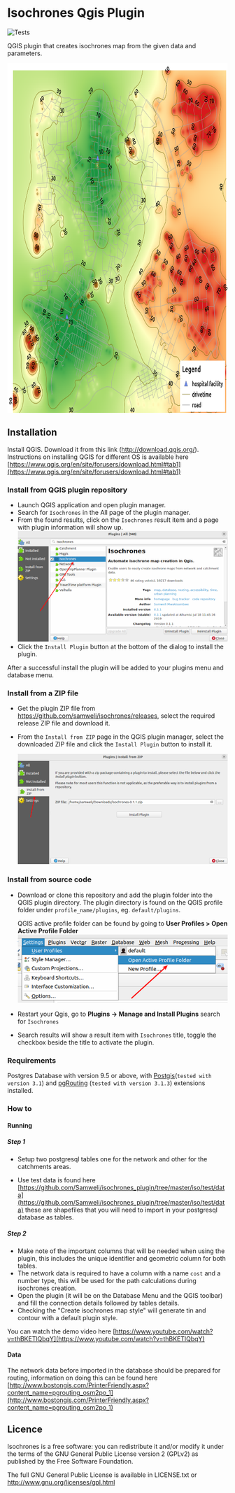 Isochrones Qgis Plugin
=======

![Tests](https://github.com/samweli/isochrones/actions/workflows/test.yaml/badge.svg)


QGIS plugin that creates isochrones map from the given data and parameters.

<img src="resources/img/examples/isochrone.png" width="900" height="800" alt="Isochrone example" />

## Installation

Install QGIS. Download it from this link (http://download.qgis.org/). Instructions on installing QGIS for 
different OS is available here [https://www.qgis.org/en/site/forusers/download.html#tab1](https://www.qgis.org/en/site/forusers/download.html#tab1)

### Install from QGIS plugin repository

- Launch QGIS application and open plugin manager.
- Search for `Isochrones` in the All page of the plugin manager.
- From the found results, click on the `Isochrones` result item and a page with plugin information will show up.
     ![Isochrones result item](resources/img/examples/isochrones_plugin_result.png)
- Click the `Install Plugin` button at the bottom of the dialog to install the plugin.

After a successful install the plugin will be added to your plugins menu and database menu.

### Install from a ZIP file
- Get the plugin ZIP file from https://github.com/samweli/isochrones/releases, 
  select the required release ZIP file and download it. 
- From the `Install from ZIP` page in the QGIS plugin manager, 
  select the downloaded ZIP file and click the `Install Plugin` button to install it.

    ![Install from zip option](resources/img/examples/install_from_zip.png)

### Install from source code

- Download or clone this repository and add the plugin folder into the QGIS plugin directory.
The plugin directory is found on the QGIS profile folder under `profile_name/plugins`,
 eg. `default/plugins`.
 
  QGIS active profile folder can be found by going to **User Profiles > Open Active Profile Folder**
    ![Active Profile folder](resources/img/examples/active_user_folder.png)

- Restart your Qgis, go to **Plugins -> Manage and Install Plugins** search for `Isochrones` 
- Search results will show a result item with `Isochrones` title, toggle the checkbox beside the title to 
  activate the plugin.

### Requirements

Postgres Database with version 9.5 or above, 
with [Postgis](https://postgis.net)(`tested with version 3.1`) and 
[pgRouting](https://pgrouting.org) (`tested with version 3.1.3`)
extensions installed.


### How to

#### Running

##### Step 1
- Setup two postgresql tables one for the network and other for the catchments areas.

- Use test data is found here
  [https://github.com/Samweli/isochrones_plugin/tree/master/iso/test/data](https://github.com/Samweli/isochrones_plugin/tree/master/iso/test/data)
  these are shapefiles that you will need to import in your postgresql database as tables.


##### Step 2

- Make note of the important columns that will be needed when using the plugin, 
  this includes the unique identifier and geometric column for both tables.
- The network data is required to have a column with a name `cost` and a number type, this will be used 
  for the path calculations during isochrones creation.
- Open the plugin (it will be on the Database Menu and the QGIS toolbar) and fill the connection details followed by tables details. 
- Checking the "Create isochrones map style" will generate tin and contour with a default plugin style.


You can watch the demo video here [https://www.youtube.com/watch?v=thBKETlQbqY](https://www.youtube.com/watch?v=thBKETlQbqY)


#### Data

The network data before imported in the database should be prepared for routing, information on doing this can be found 
here [http://www.bostongis.com/PrinterFriendly.aspx?content_name=pgrouting_osm2po_1](http://www.bostongis.com/PrinterFriendly.aspx?content_name=pgrouting_osm2po_1) 

## Licence

Isochrones is a free software: you can redistribute it and/or modify it under the terms of the GNU General Public License version 2 (GPLv2) as published by the Free Software Foundation.

The full GNU General Public License is available in LICENSE.txt or http://www.gnu.org/licenses/gpl.html


